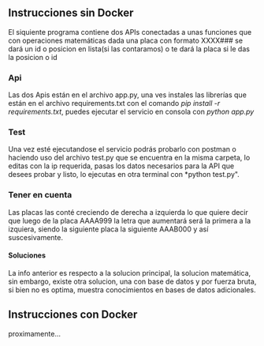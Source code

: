 ## Instrucciones sin Docker
El siquiente programa contiene dos APIs conectadas a unas funciones que con operaciones matemáticas dada una placa con formato XXXX### se dará un id o posicion en lista(si las contaramos) o te dará la placa si le das la posicion o id

### Api
Las dos Apis están en el archivo app.py, una ves instales las librerías que están en el archivo requirements.txt con el comando *pip install -r requirements.txt*, puedes ejecutar el servicio en consola con *python app.py*

### Test
Una vez esté ejecutandose el servicio podrás probarlo con postman o haciendo uso del archivo test.py que se encuentra en la misma carpeta, lo editas con la ip requerida, pasas los datos necesarios para la API que desees probar y listo, lo ejecutas en otra terminal con *python test.py".

### Tener en cuenta
Las placas las conté creciendo de derecha a izquierda lo que quiere decir que luego de la placa AAAA999 la letra que aumentará será la primera a la izquiera, siendo la siguiente placa la siguiente AAAB000 y así suscesivamente. 

#### Soluciones
La info anterior es respecto a la solucion principal, la solucion matemática, sin embargo, existe otra solucion, una con base de datos y por fuerza bruta, si bien no es optima, muestra conocimientos en bases de datos adicionales.

## Instrucciones con Docker
proximamente...